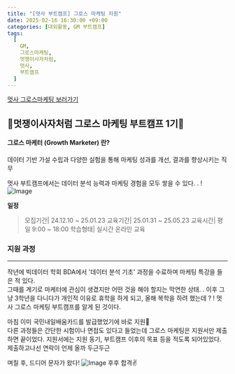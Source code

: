 ```yaml
---
title: "[멋사 부트캠프] 그로스 마케팅 지원"
date: 2025-02-16 16:30:00 +09:00
categories: [대외활동, GM 부트캠프]
tags:
  [
    GM,
    그로스마케팅,
    멋쟁이사자처럼,
    멋사,
    부트캠프
  ]
---
```


[멋사 그로스마케팅 보러가기](https://bootcamp.likelion.net/school/kdt-growth-2nd)
## 🦁**멋쟁이사자처럼 그로스 마케팅 부트캠프 1기**🦁

#### **그로스 마케터 (Growth Marketer)** 란?
데이터 기반 가설 수립과 다양한 실험을 통해 마케팅 성과를 개선, 결과를 향상시키는 직무

멋사 부트캠프에서는 데이터 분석 능력과 마케팅 경험을 모두 쌓을 수 있다. . !
![Image](https://github.com/user-attachments/assets/9d31b3bc-2c4d-4e95-ae06-2c3607de3e37)

**일정**
> 모집기간| 24.12.10 ~ 25.01.23
  교육기간| 25.01.31 ~ 25.05.23
  교육시간| 평일 9:00 ~ 18:00
  학습형태| 실시간 온라인 교육

### **지원 과정**
---

작년에 빅데이터 학회 BDA에서 '데이터 분석 기초' 과정을 수료하며 마케팅 특강을 들은 적 있다.  
그때를 계기로 마케터에 관심이 생겼지만 어떤 것을 해야 할지는 막연한 상태. .
이후 그냥 3학년을 다니다가 개인적 이유로 휴학을 하게 되고, 올해 복학을 하려 했는데 ? ! 멋사 그로스 마케팅 부트캠프를 알게 된 것이다.

마침 이미 국민내일배움카드를 발급했었기에 바로 지원👊  
다른 과정들은 간단한 시험이나 면접도 있다고 들었는데 그로스 마케팅은 지원서만 제출하면 끝이었다. 지원서에는 지원 동기, 부트캠프 이후의 목표 등을 적도록 되어있었다.  
제출하고나선 연락이 언제 올까 두근두근

며칠 후, 드디어 문자가 왔다!
![Image](https://github.com/user-attachments/assets/c4f84ede-e5eb-4043-90a6-48dd2b00b7b1)
후후 합격✌️

